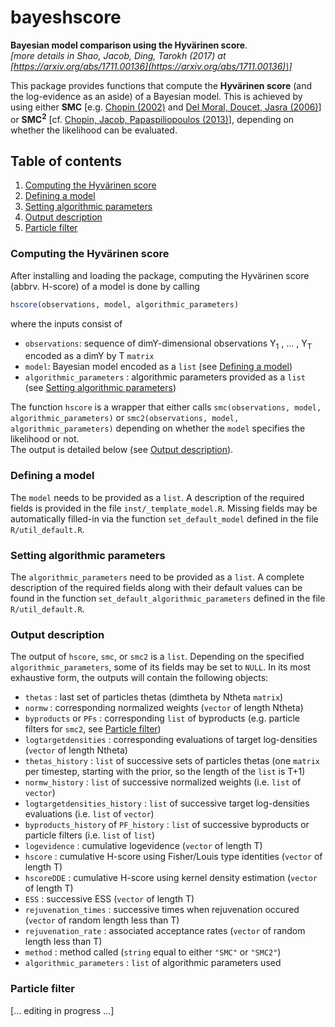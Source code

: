 # bayeshscore
**Bayesian model comparison using the Hyvärinen score**.  
*\[more details in Shao, Jacob, Ding, Tarokh (2017) at [https://arxiv.org/abs/1711.00136](https://arxiv.org/abs/1711.00136)\]*

This package provides functions that compute the **Hyvärinen score** (and the log-evidence as an aside) of a Bayesian model. This is achieved by using either **SMC** \[e.g. [Chopin (2002)](https://academic.oup.com/biomet/article-abstract/89/3/539/251804) and [Del Moral, Doucet, Jasra (2006)](http://onlinelibrary.wiley.com/doi/10.1111/j.1467-9868.2006.00553.x/abstract)\] or **SMC<sup>2</sup>** \[cf. [Chopin, Jacob, Papaspiliopoulos (2013)](http://onlinelibrary.wiley.com/doi/10.1111/j.1467-9868.2012.01046.x/abstract)\], depending on whether the likelihood can be evaluated.

## Table of contents
1. [Computing the Hyvärinen score](#howto_hscore)
2. [Defining a model](#howto_model)
3. [Setting algorithmic parameters](#howto_algoparam)
4. [Output description](#output)
5. [Particle filter](#particlefilter)

### <a name="howto_hscore"></a> Computing the Hyvärinen score

After installing and loading the package, computing the Hyvärinen score (abbrv. H-score) of a model is done by calling
```R
hscore(observations, model, algorithmic_parameters)
```
where the inputs consist of
* `observations`: sequence of dimY-dimensional observations Y<sub>1</sub> , ... , Y<sub>T</sub> encoded as a dimY by T `matrix`
* `model`: Bayesian model encoded as a `list` (see [Defining a model](#howto_model))
* `algorithmic_parameters` : algorithmic parameters provided as a `list` (see [Setting algorithmic parameters](#howto_algoparam))

The function `hscore` is a wrapper that either calls `smc(observations, model, algorithmic_parameters)` or `smc2(observations, model, algorithmic_parameters)` depending on whether the `model` specifies the likelihood or not.  
The output is detailed below (see [Output description](#output)).

### <a name="howto_model"></a> Defining a model
The `model` needs to be provided as a `list`. A description of the required fields is provided in the file `inst/_template_model.R`. Missing fields may be automatically filled-in via the function `set_default_model` defined in the file `R/util_default.R`.

### <a name="howto_algoparam"></a> Setting algorithmic parameters
The `algorithmic_parameters` need to be provided as a `list`. A complete description of the required fields along with their default values can be found in the function `set_default_algorithmic_parameters` defined in the file `R/util_default.R`.

### <a name="output"></a> Output description
The output of `hscore`, `smc`, or `smc2` is a `list`. Depending on the specified `algorithmic_parameters`, some of its fields may be set to `NULL`. In its most exhaustive form, the outputs will contain the following objects:
* `thetas` : last set of particles thetas (dimtheta by Ntheta `matrix`)
* `normw` : corresponding normalized weights (`vector` of length Ntheta)
* `byproducts` or `PFs` : corresponding `list` of byproducts (e.g. particle filters for `smc2`, see [Particle filter](#particlefilter))
* `logtargetdensities` : corresponding evaluations of target log-densities (`vector` of length Ntheta)
* `thetas_history` : `list` of successive sets of particles thetas (one `matrix` per timestep, starting with the prior, so the length of the `list` is T+1)
* `normw_history` : `list` of successive normalized weights (i.e. `list` of `vector`)
* `logtargetdensities_history` : `list` of successive target log-densities evaluations (i.e. `list` of `vector`)
* `byproducts_history` of `PF_history` : `list` of successive byproducts or particle filters (i.e. `list` of `list`)
* `logevidence` : cumulative logevidence (`vector` of length T)
* `hscore` : cumulative H-score using Fisher/Louis type identities (`vector` of length T)
* `hscoreDDE` : cumulative H-score using kernel density estimation (`vector` of length T)
* `ESS` : successive ESS (`vector` of length T)
* `rejuvenation_times` : successive times when rejuvenation occured (`vector` of random length less than T)
* `rejuvenation_rate` : associated acceptance rates (`vector` of random length less than T)
* `method` : method called (`string` equal to either `"SMC"` or `"SMC2"`)
* `algorithmic_parameters` : `list` of algorithmic parameters used

### <a name="particlefilter"></a> Particle filter
\[... editing in progress ...\]
